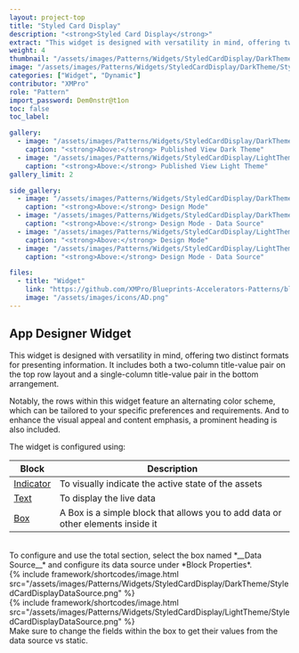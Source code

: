 ```yaml
---
layout: project-top
title: "Styled Card Display"
description: "<strong>Styled Card Display</strong>"
extract: "This widget is designed with versatility in mind, offering two distinct formats for presenting information."
weight: 4
thumbnail: "/assets/images/Patterns/Widgets/StyledCardDisplay/DarkTheme/StyledCardDisplayPublishedMode.png"
image: "/assets/images/Patterns/Widgets/StyledCardDisplay/DarkTheme/StyledCardDisplayPublishedMode.png"
categories: ["Widget", "Dynamic"]
contributor: "XMPro"
role: "Pattern"
import_password: Dem0nstr@t1on
toc: false
toc_label: 

gallery:
  - image: "/assets/images/Patterns/Widgets/StyledCardDisplay/DarkTheme/StyledCardDisplayPublishedMode.png"
    caption: "<strong>Above:</strong> Published View Dark Theme"
  - image: "/assets/images/Patterns/Widgets/StyledCardDisplay/LightTheme/StyledCardDisplayPublishedMode.png"
    caption: "<strong>Above:</strong> Published View Light Theme"
gallery_limit: 2

side_gallery:
  - image: "/assets/images/Patterns/Widgets/StyledCardDisplay/DarkTheme/StyledCardDisplayDesignMode.png"
    caption: "<strong>Above:</strong> Design Mode"
  - image: "/assets/images/Patterns/Widgets/StyledCardDisplay/DarkTheme/StyledCardDisplayDataSource.png"
    caption: "<strong>Above:</strong> Design Mode - Data Source"
  - image: "/assets/images/Patterns/Widgets/StyledCardDisplay/LightTheme/StyledCardDisplayDesignMode.png"
    caption: "<strong>Above:</strong> Design Mode"
  - image: "/assets/images/Patterns/Widgets/StyledCardDisplay/LightTheme/StyledCardDisplayDataSource.png"
    caption: "<strong>Above:</strong> Design Mode - Data Source"

files:
  - title: "Widget"
    link: "https://github.com/XMPro/Blueprints-Accelerators-Patterns/blob/master/Patterns/Widgets/Styled%20Card%20Display.xwid"
    image: "/assets/images/icons/AD.png"
---
```


## App Designer Widget
This widget is designed with versatility in mind, offering two distinct formats for presenting information. It includes both a two-column title-value pair on the top row layout and a single-column title-value pair in the bottom arrangement. 

Notably, the rows within this widget feature an alternating color scheme, which can be tailored to your specific preferences and requirements. And to enhance the visual appeal and content emphasis, a prominent heading is also included.

The widget is configured using: 

| Block                                  | Description                                                  |
| -------------------------------------- | ------------------------------------------------------------ |
| [Indicator](https://documentation.xmpro.com/blocks-toolbox/basic/indicator) | To visually indicate the active state of the assets |
| [Text](https://documentation.xmpro.com/blocks-toolbox/basic/text) | To display the live data |
| [Box](https://documentation.xmpro.com/blocks-toolbox/layout/box-and-data-repeater-box) | A Box is a simple block that allows you to add data or other elements inside it |

<br />
To configure and use the total section, select the box named *__Data Source__* and configure its data source under *Block Properties*.  
<div class="inline_image">{% include framework/shortcodes/image.html src="/assets/images/Patterns/Widgets/StyledCardDisplay/DarkTheme/StyledCardDisplayDataSource.png" %}</div>
<div class="inline_image">{% include framework/shortcodes/image.html src="/assets/images/Patterns/Widgets/StyledCardDisplay/LightTheme/StyledCardDisplayDataSource.png" %}</div>
Make sure to change the fields within the box to get their values from the data source vs static.